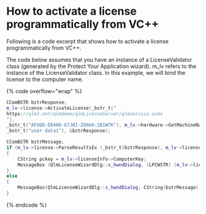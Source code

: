# How to activate a license programmatically from VC++

Following is a code excerpt that shows how to activate a license programmatically from VC++.

The code below assumes that you have an instance of a LicenseValidator class (generated by the Protect Your Application wizard). m\_lv refers to the instance of the LicenseValidator class. In this example, we will bind the license to the computer name.

{% code overflow="wrap" %}
```cpp
CComBSTR bstrResponse;
m_lv->license->ActivateLicense(_bstr_t("
https://qlm3.net/qlmdemo/qlmLicenseServer/qlmservice.asmx
"),
_bstr_t("AFGQ0-E0400-G7JBI-Z86H4-1B1W7K"), m_lv->hardware->GetMachineName(), m_lv->hardware->GetMachineName(), _bstr_t("5.0.00"),
_bstr_t("user data1"), &bstrResponse);

CComBSTR bstrMessage;
if (m_lv->license->ParseResultsEx (_bstr_t(bstrResponse), m_lv->licenseInfo, &bstrMessage))
{
    CString pckey = m_lv->licenseInfo->ComputerKey;
    MessageBox (QlmLicenseWizardDlg::s_hwndDialog, (LPCWSTR) (m_lv->licenseInfo->ComputerKey), _T("QlmLicenseWizard"), MB_OK);
}
else
{
    MessageBox(QlmLicenseWizardDlg::s_hwndDialog, CString(bstrMessage), _T("QlmLicenseWizard"), MB_OK);
}
```
{% endcode %}
